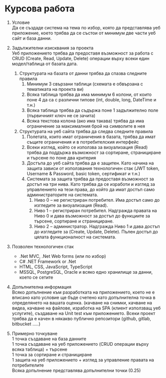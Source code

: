 # Курсова работа

1.	Условие\
Да се създаде система на тема по избор, която да представлява уеб приложение, което трябва да се състои от минимум две части уеб сайт и база данни.

2.	Задължителни изисквания за проекта\
Уеб приложението трябва да предоставя възможност за работа с CRUD (Create, Read, Update, Delete) операции върху всеки един модел/таблица от базата дата.
    1.	Структурата на базата от данни трябва да спазва следните правила
        1.	Минимум 3 свързани таблици (схемата е обвързана с тематиката на проекта ви)
        2.	Всяка таблица трябва да има минимум 6 колони, от които поне 4 да са с различни типове (int, double, long, DateTime и т.н.)
        3.	Всяка таблица трябва да съдържа поне 1 задължително поле (първичният ключ не се зачита)
        4.	Всяка текстова колона (ако има такава) трябва да има ограничение за максималния брой на символите в нея
    2.	Структурата на уеб сайта трябва да следва следните правила
        1.	Полетата, които имат ограничения в базата, трябва да имат същите ограничения и в потребителския интерфейс
        2.	Всеки изглед, който се използва за визуализация (Read) трябва да поддържа възможност за сортиране, странициране и търсене по поне два критерия
        3.	Достъпа до уеб сайта трябва да е защитен. Като начина на защита зависи от използвания технологичен стак (JWT token, Username & Password, basic token, сертификат и т.н.)
        4.	Системата за защита трябва да предоставя възможност за достъп на три нива. Като трябва да се изработи и изглед за управлението на тези права, до който да имат достъп само администраторите на системата.
            1.    Ниво 0 – не регистриран потребител. Има достъп само до изгледите за визуализация (Read).
            2.    Ниво 1 – регистриран потребител. Надгражда правата на Ниво 0 и дава възможност за достъп до функциите за търсене, сортиране и странициране.
            3.    Ниво 2 – администратор. Надгражда Ниво 1 и дава достъп до изгледите за (Create, Update, Delete). Пълен достъп до цялата функционалност на системата.

3.	Позволен технологичен стак
    *	.Net MVC, .Net Web forms (или по избор)
    *	C# .NET Framework or .Net
    *	HTML, CSS, JavaScript, TypeScript
    *	MSSQL, PostgreSQL, Oracle и всяко едно хранилище за данни, което се сетите

5.	Допълнителна информация\
Всяко допълнение към разработката на приложението, което не е вписано като условие ще бъде счетено като допълнителна точка в определянето на вашата оценка. (качване на снимки, качване на видеа, качване на файлове, изработка на SPA (клиент използващ уеб услугите), създаване на Unit test към приложението.
Всеки проект трябва да е качен в някакво публично репозитори (github, gitlab, bitbucket …..)

6.	Примерно точкуване\
1 точка създаване на база данните\
1 точка създаване на уеб приложението (CRUD операции върху всяка таблица) + търсене\
1 точка за сортиране и странициране\
1 защита на уеб приложението + изглед за управление правата на потребителите\
Всяка допълнение представлява допълнителни точки (0.25)
